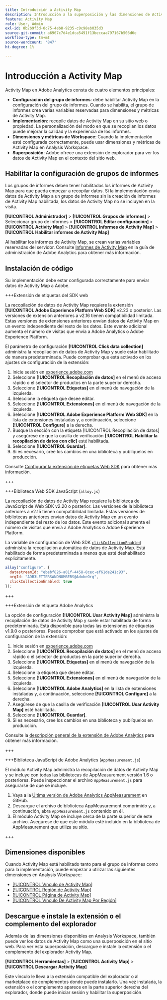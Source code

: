 ```yaml
---
title: Introducción a Activity Map
description: Introducción a la superposición y las dimensiones de Activity Map.
feature: Activity Map
role: User, Admin
exl-id: 0b2b9f3d-0c75-4eb8-9235-c9c98eb035d3
source-git-commit: a6967c7d4e1dca5491f13beccaa797167b503d6e
workflow-type: tm+mt
source-wordcount: '847'
ht-degree: 1%

---
```


# Introducción a Activity Map

Activity Map en Adobe Analytics consta de cuatro elementos principales:

* **Configuración del grupo de informes**: debe habilitar Activity Map en la configuración del grupo de informes. Cuando se habilita, el grupo de informes crea varias variables reservadas para dimensiones y métricas de Activity Map.
* **Implementación**: recopile datos de Activity Map en su sitio web o propiedad. La personalización del modo en que se recopilan los datos puede mejorar la calidad y la experiencia de los informes.
* **Dimensiones y métricas de Workspace**: Cuando la implementación esté configurada correctamente, puede usar dimensiones y métricas de Activity Map en Analysis Workspace.
* **Superposición**: Adobe ofrece una extensión de explorador para ver los datos de Activity Map en el contexto del sitio web.

## Habilitar la configuración de grupos de informes

Los grupos de informes deben tener habilitados los informes de Activity Map para que pueda empezar a recopilar datos. Si la implementación envía datos de Activity Map a un grupo de informes sin la creación de informes de Activity Map habilitada, los datos de Activity Map no se incluyen en la visita.

**[!UICONTROL Administrador]** > **[!UICONTROL Grupos de informes]** > Seleccionar grupo de informes > **[!UICONTROL Editar configuración]** > **[!UICONTROL Activity Map]** > **[!UICONTROL Informes de Activity Map]** > **[!UICONTROL Habilitar informes de Activity Map]**

Al habilitar los informes de Activity Map, se crean varias variables reservadas del servidor. Consulte [Informes de Activity Map](/help/admin/tools/manage-rs/edit-settings/activity-map.md) en la guía de administración de Adobe Analytics para obtener más información.

## Instalación de código

Su implementación debe estar configurada correctamente para enviar datos de Activity Map a Adobe.

+++Extensión de etiquetas del SDK web

La recopilación de datos de Activity Map requiere la extensión **[!UICONTROL Adobe Experience Platform Web SDK]** v2.23 o posterior. Las versiones de extensión anteriores a v2.16 tienen compatibilidad limitada. Estas versiones de extensiones anteriores envían datos de Activity Map en un evento independiente del resto de los datos. Este evento adicional aumenta el número de visitas que envía a Adobe Analytics o Adobe Experience Platform.

El parámetro de configuración **[!UICONTROL Click data collection]** administra la recopilación de datos de Activity Map y suele estar habilitado de manera predeterminada. Puede comprobar que está activado en los ajustes de configuración de la extensión:

1. Inicie sesión en [experience.adobe.com](https://experience.adobe.com)
1. Seleccione **[!UICONTROL Recopilación de datos]** en el menú de acceso rápido o el selector de productos en la parte superior derecha.
1. Seleccione **[!UICONTROL Etiquetas]** en el menú de navegación de la izquierda.
1. Seleccione la etiqueta que desee editar.
1. Seleccione **[!UICONTROL Extensiones]** en el menú de navegación de la izquierda.
1. Seleccione **[!UICONTROL Adobe Experience Platform Web SDK]** en la lista de extensiones instaladas y, a continuación, seleccione **[!UICONTROL Configure]** a la derecha.
1. Busque la sección con la etiqueta [!UICONTROL Recopilación de datos] y asegúrese de que la casilla de verificación **[!UICONTROL Habilitar la recopilación de datos con clic]** esté habilitada.
1. Seleccione **[!UICONTROL Guardar]**.
1. Si es necesario, cree los cambios en una biblioteca y publíquelos en producción.

Consulte [Configurar la extensión de etiquetas Web SDK](https://experienceleague.adobe.com/es/docs/experience-platform/tags/extensions/client/web-sdk/web-sdk-extension-configuration#data-collection) para obtener más información.

+++

+++Biblioteca Web SDK JavaScript (`alloy.js`)

La recopilación de datos de Activity Map requiere la biblioteca de JavaScript de Web SDK v2.20 o posterior. Las versiones de la biblioteca anteriores a v2.15 tienen compatibilidad limitada. Estas versiones de bibliotecas anteriores envían datos de Activity Map en un evento independiente del resto de los datos. Este evento adicional aumenta el número de visitas que envía a Adobe Analytics o Adobe Experience Platform.

La variable de configuración de Web SDK [`clickCollectionEnabled`](https://experienceleague.adobe.com/es/docs/experience-platform/web-sdk/commands/configure/clickcollectionenabled) administra la recopilación automática de datos de Activity Map. Está habilitado de forma predeterminada a menos que esté deshabilitado explícitamente.

```js
alloy("configure", {
  datastreamId: "ebebf826-a01f-4458-8cec-ef61de241c93",
  orgId: "ADB3LETTERSANDNUMBERS@AdobeOrg",
  clickCollectionEnabled: true
});
```

+++

+++Extensión de etiqueta Adobe Analytics

La opción de configuración **[!UICONTROL Usar Activity Map]** administra la recopilación de datos de Activity Map y suele estar habilitada de forma predeterminada. Está disponible para todas las extensiones de etiquetas v1.9.0 o posteriores. Puede comprobar que está activado en los ajustes de configuración de la extensión:

1. Inicie sesión en [experience.adobe.com](https://experience.adobe.com)
1. Seleccione **[!UICONTROL Recopilación de datos]** en el menú de acceso rápido o el selector de productos en la parte superior derecha.
1. Seleccione **[!UICONTROL Etiquetas]** en el menú de navegación de la izquierda.
1. Seleccione la etiqueta que desee editar.
1. Seleccione **[!UICONTROL Extensiones]** en el menú de navegación de la izquierda.
1. Seleccione **[!UICONTROL Adobe Analytics]** en la lista de extensiones instaladas y, a continuación, seleccione **[!UICONTROL Configure]** a la derecha.
1. Asegúrese de que la casilla de verificación **[!UICONTROL Usar Activity Map]** esté habilitada.
1. Seleccione **[!UICONTROL Guardar]**.
1. Si es necesario, cree los cambios en una biblioteca y publíquelos en producción.

Consulte la [descripción general de la extensión de Adobe Analytics](https://experienceleague.adobe.com/es/docs/experience-platform/tags/extensions/client/analytics/overview) para obtener más información.

+++

+++Biblioteca JavaScript de Adobe Analytics (`AppMeasurement.js`)

El módulo Activity Map administra la recopilación de datos de Activity Map y se incluye con todas las bibliotecas de AppMeasurement versión 1.6 o posteriores. Puede inspeccionar el archivo `AppMeasurement.js` para asegurarse de que se incluye.

1. Vaya a la [Última versión de Adobe Analytics AppMeasurement](https://github.com/adobe/appmeasurement/releases/latest) en GitHub.
1. Descargue el archivo de biblioteca AppMeasurement comprimido y, a continuación, abra `AppMeasurement.js` contenido en él.
1. El módulo Activity Map se incluye cerca de la parte superior de este archivo. Asegúrese de que este módulo esté incluido en la biblioteca de AppMeasurement que utiliza su sitio.

+++

## Dimensiones disponibles

Cuando Activity Map está habilitado tanto para el grupo de informes como para la implementación, puede empezar a utilizar las siguientes dimensiones en Analysis Workspace:

* [[!UICONTROL Vínculo de Activity Map]](/help/components/dimensions/activity-map-link.md)
* [[!UICONTROL Región de Activity Map]](/help/components/dimensions/activity-map-region.md)
* [[!UICONTROL Página de Activity Map]](/help/components/dimensions/activity-map-page.md)
* [[!UICONTROL Vínculo De Activity Map Por Región]](/help/components/dimensions/activity-map-link-by-region.md)

## Descargue e instale la extensión o el complemento del explorador

Además de las dimensiones disponibles en Analysis Workspace, también puede ver los datos de Activity Map como una superposición en el sitio web. Para ver esta superposición, descargue e instale la extensión o el complemento del explorador Activity Map.

**[!UICONTROL Herramientas]** > **[!UICONTROL Activity Map]** > **[!UICONTROL Descargar Activity Map]**

Este vínculo le lleva a la extensión compatible del explorador o al marketplace de complementos donde puede instalarlo. Una vez instalada, la extensión o el complemento aparece en la parte superior derecha del explorador, donde puede iniciar sesión y habilitar la superposición.
